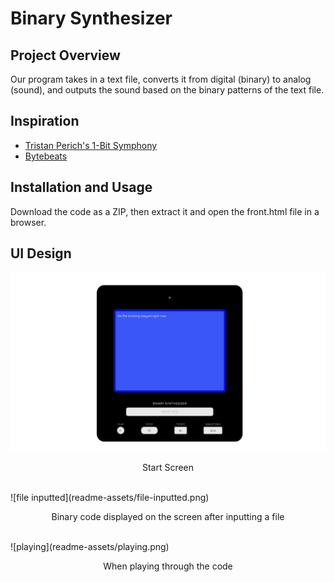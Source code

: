 # Binary Synthesizer

## Project Overview
Our program takes in a text file, converts it from digital (binary) to analog (sound), and outputs the sound based on the binary patterns of the text file.

## Inspiration
* [Tristan Perich's 1-Bit Symphony](https://tristanperich.bandcamp.com/album/1-bit-symphony)
* [Bytebeats](https://greggman.com/downloads/examples/html5bytebeat/html5bytebeat.html)

## Installation and Usage
Download the code as a ZIP, then extract it and open the front.html file in a browser.

## UI Design
![start screen](readme-assets/start-screen.png)
<p align="center">
    Start Screen
</p>
<br />
![file inputted](readme-assets/file-inputted.png)
<p align="center">
    Binary code displayed on the screen after inputting a file
</p>
<br />
![playing](readme-assets/playing.png)
<p align="center">
    When playing through the code
</p>